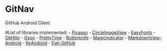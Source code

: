 # GitNav

GitHub Android Client

#List of libraries implemented:
    -   [Picasso][picasso]
    -   [CircleImageView][circle]
    -   [EasyFonts][easy]
    -   [OkHttp][okhttp]
    -   [Gson][gson]
    -   [PrettyTime][pretty]
    -   [Butterknife][butter]
    -   [MagicIndicator][magic]
    -   [MarkdownView-Android][markdown]
    -   [RxAndroid][rxandroid]
    -   [Egit-GitHub][egit]

[picasso]: http://square.github.io/picasso/
[circle]: https://github.com/hdodenhof/CircleImageView
[easy]: https://github.com/vsvankhede/EasyFonts
[okhttp]: http://square.github.io/okhttp/
[gson]: https://github.com/google/gson
[pretty]: http://www.ocpsoft.org/prettytime/
[butter]: http://jakewharton.github.io/butterknife/
[magic]: https://github.com/hackware1993/MagicIndicator
[markdown]: https://github.com/mukeshsolanki/MarkdownView-Android
[rxandroid]: https://github.com/ReactiveX/RxAndroid
[egit]: https://github.com/eclipse/egit-github